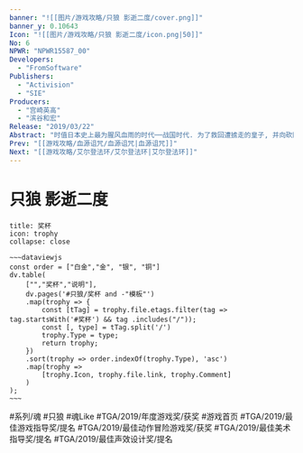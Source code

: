 ```yaml
---
banner: "![[图片/游戏攻略/只狼 影逝二度/cover.png]]"
banner_y: 0.10643
Icon: "![[图片/游戏攻略/只狼 影逝二度/icon.png|50]]"
No: 6
NPWR: "NPWR15587_00"
Developers: 
  - "FromSoftware"
Publishers: 
  - "Activision"
  - "SIE"
Producers: 
  - "宫崎英高"
  - "滨谷和宏" 
Release: "2019/03/22"
Abstract: "时值日本史上最为腥风血雨的时代──战国时代. 为了救回遭掳走的皇子, 并向砍断自己左手的武士复仇, 孤独的忍者将展开一场场死战."
Prev: "[[游戏攻略/血源诅咒/血源诅咒|血源诅咒]]"
Next: "[[游戏攻略/艾尔登法环/艾尔登法环|艾尔登法环]]"
---
```

# 只狼 影逝二度

```ad-quote
title: 奖杯
icon: trophy
collapse: close

~~~dataviewjs
const order = ["白金","金", "银", "铜"]
dv.table(
	["","奖杯","说明"],
	dv.pages('#只狼/奖杯 and -"模板"')
	.map(trophy => {
		const [tTag] = trophy.file.etags.filter(tag => tag.startsWith('#奖杯') && tag .includes("/"));
		const [, type] = tTag.split('/')
		trophy.Type = type;
		return trophy;
	})
	.sort(trophy => order.indexOf(trophy.Type), 'asc')
	.map(trophy => 
		[trophy.Icon, trophy.file.link, trophy.Comment]
	)
);
~~~

```

#系列/魂 #只狼 #魂Like #TGA/2019/年度游戏奖/获奖 #游戏首页 #TGA/2019/最佳游戏指导奖/提名 #TGA/2019/最佳动作冒险游戏奖/获奖 #TGA/2019/最佳美术指导奖/提名 #TGA/2019/最佳声效设计奖/提名     